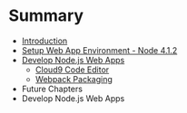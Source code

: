 # Summary

* [Introduction](README.md)
* [Setup Web App Environment - Node 4.1.2](setup_web_app_environment_node4_1_2.md)
* [Develop Node.js Web Apps](develop_nodejs_web_apps.md)
   * [Cloud9 Code Editor](cloud9_code_editor.md)
   * [Webpack Packaging](webpack_packaging.md)
* Future Chapters
* Develop Node.js Web Apps

